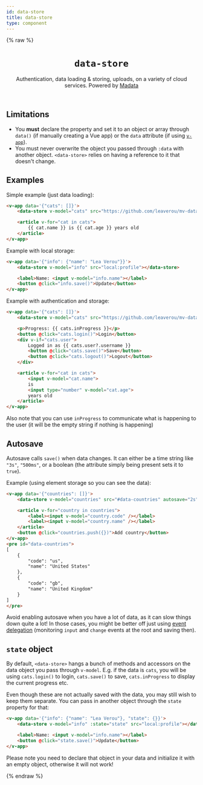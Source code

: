```yaml
---
id: data-store
title: data-store
type: component
---
```

{% raw %}
<header>

# `data-store`

Authentication, data loading & storing, uploads, on a variety of cloud services.
Powered by [Madata](https://madata.dev)

</header>

<main>

## Limitations

- You **must** declare the property and set it to an object or array through `data()` (if manually creating a Vue app)
or the `data` attribute (if using [`v-app`](../v-app/)).
- You must never overwrite the object you passed through `:data` with another object.
`<data-store>` relies on having a reference to it that doesn't change.

## Examples

Simple example (just data loading):

```html
<v-app data='{"cats": []}'>
	<data-store v-model="cats" src="https://github.com/leaverou/mv-data/cats2.json"></data-store>

	<article v-for="cat in cats">
		{{ cat.name }} is {{ cat.age }} years old
	</article>
</v-app>
```

Example with local storage:

```html
<v-app data='{"info": {"name": "Lea Verou"}}'>
	<data-store v-model="info" src="local:profile"></data-store>

	<label>Name: <input v-model="info.name"></label>
	<button @click="info.save()">Update</button>
</v-app>
```

Example with authentication and storage:

```html
<v-app data='{"cats": []}'>
	<data-store v-model="cats" src="https://github.com/leaverou/mv-data/cats2.json"></data-store>

	<p>Progress: {{ cats.inProgress }}</p>
	<button @click="cats.login()">Login</button>
	<div v-if="cats.user">
		Logged in as {{ cats.user?.username }}
		<button @click="cats.save()">Save</button>
		<button @click="cats.logout()">Logout</button>
	</div>

	<article v-for="cat in cats">
		<input v-model="cat.name">
		is
		<input type="number" v-model="cat.age">
		years old
	</article>
</v-app>
```

Also note that you can use `inProgress` to communicate what is happening to the user
(it will be the empty string if nothing is happening)

## Autosave

Autosave calls `save()` when data changes.
It can either be a time string like `"3s"`, `"500ms"`,
or a boolean (the attribute simply being present sets it to `true`).

Example (using element storage so you can see the data):

```html
<v-app data='{"countries": []}'>
	<data-store v-model="countries" src="#data-countries" autosave="2s"></data-store>

	<article v-for="country in countries">
		<label><input v-model="country.code" /></label>
		<label><input v-model="country.name" /></label>
	</article>
	<button @click="countries.push({})">Add country</button>
</v-app>
<pre id="data-countries">
[
	{
		"code": "us",
		"name": "United States"
	},
	{
		"code": "gb",
		"name": "United Kingdom"
	}
]
</pre>
```

Avoid enabling autosave when you have a lot of data, as it can slow things down quite a lot!
In those cases, you might be better off just using [event delegation](https://developer.mozilla.org/en-US/docs/Learn/JavaScript/Building_blocks/Events#event_delegation)
(monitoring `input` and `change` events at the root and saving then).

## `state` object

By default, `<data-store>` hangs a bunch of methods and accessors on the data object you pass through `v-model`.
E.g. if the data is `cats`, you will be using `cats.login()` to login,
`cats.save()` to save, `cats.inProgress` to display the current progress etc.

Even though these are not actually saved with the data, you may still wish to keep them separate.
You can pass in another object through the `state` property for that:

```html
<v-app data='{"info": {"name": "Lea Verou"}, "state": {}}'>
	<data-store v-model="info" :state="state" src="local:profile"></data-store>

	<label>Name: <input v-model="info.name"></label>
	<button @click="state.save()">Update</button>
</v-app>
```

Please note you need to declare that object in your data and initialize it with an empty object,
otherwise it will not work!


</main>

{% endraw %}
